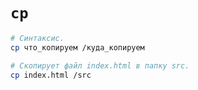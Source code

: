 # `cp`

```bash
# Синтаксис.
cp что_копируем /куда_копируем

# Скопирует файл index.html в папку src.
cp index.html /src
```

